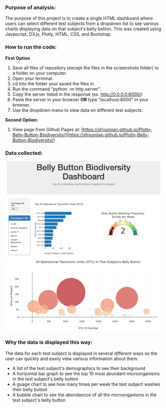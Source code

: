 ### Purpose of analysis:
The purpose of this project is to create a single HTML dashboard where users can select different test subjects from a dropdown list to see various charts displaying data on that subject's belly betton. This was created using Javascript, D3.js, Plotly, HTML, CSS, and Bootstrap.

### How to run the code:
**First Option**
1. Save all files of repository (except the files in the screenshots folder) to a folder on your computer.
1. Open your terminal.
1. cd into the folder your saved the files in.
1. Run the command “python -m http.server”.
1. Copy the server listed in the response (ex. http://0.0.0.0:8000/)
1. Paste the server in your browser **OR** type "localhost:8000" in your browser.
1. Use the dropdown menu to view data on different test subjects.
<!-- end of the list -->
**Second Option:**
1. View page from Github Pages at: [https://sfroonjian.github.io/Plotly-Belly-Button-Biodiversity/](https://sfroonjian.github.io/Plotly-Belly-Button-Biodiversity/)

### Data collected:
![](screenshots/screenshot1.png)
![](screenshots/screenshot2.png)

### Why the data is displayed this way:
The data for each test subject is displayed in several different ways so the user can quickly and easily view various information about them:
* A list of the test subject's demographics to see their background
* A horizontal bar graph to see the top 10 most abundant microorganisms in the test subject's belly button
* A guage chart to see how many times per week the test subject washes their belly button
* A bubble chart to see the abundancce of all the microorganisms in the test subject's belly button
